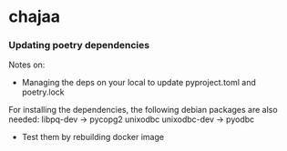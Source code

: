 # chajaa


### Updating poetry dependencies

Notes on:
- Managing the deps on your local to update pyproject.toml and poetry.lock

For installing the dependencies, the following debian packages are also needed:
libpq-dev -> pycopg2
unixodbc unixodbc-dev -> pyodbc

- Test them by rebuilding docker image